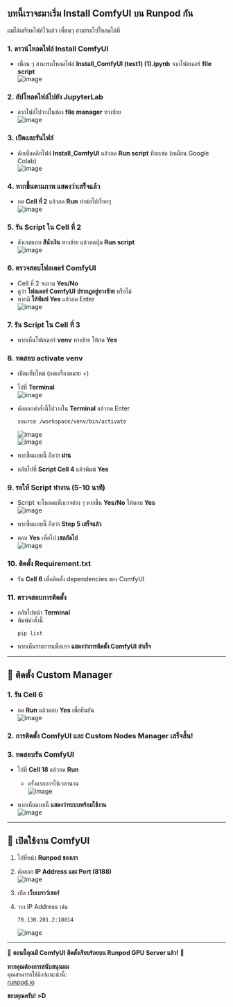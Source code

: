 ## บทนี้เราจะมาเริ่ม Install ComfyUI บน Runpod กัน  
ผมได้เตรียมไฟล์ไว้แล้ว เพื่อนๆ สามารถไปโหลดได้ที่  

### 1. ดาวน์โหลดไฟล์ Install ComfyUI  
- เพื่อน ๆ สามารถโหลดไฟล์ **Install_ComfyUI (test1) (1).ipynb** จากโฟลเดอร์ **file script**  
  ![image](https://github.com/user-attachments/assets/8a9ae345-ad6e-46ca-b94e-f81ec57dc72e)  

### 2. อัปโหลดไฟล์ไปยัง JupyterLab  
- ลากไฟล์ไปวางในช่อง **file manager** ทางซ้าย  
  ![image](https://github.com/user-attachments/assets/fb325063-88af-4b9f-9813-3a853e1b96fc)  

### 3. เปิดและรันไฟล์  
- ดับเบิ้ลคลิกไฟล์ **Install_ComfyUI** แล้วกด **Run script** ทีละเซล (เหมือน Google Colab)  
  ![image](https://github.com/user-attachments/assets/525dc36d-2cba-47a9-bb9e-5dfa34b85b90)  

### 4. หากขึ้นตามภาพ แสดงว่าเสร็จแล้ว  
- กด **Cell ที่ 2** แล้วกด **Run** ทำต่อไปเรื่อยๆ  
  ![image](https://github.com/user-attachments/assets/e3032a9f-a2e1-424c-b710-5799c908aad0)  

### 5. รัน Script ใน Cell ที่ 2  
- สังเกตแถบ **สีน้ำเงิน** ทางซ้าย แล้วกดปุ่ม **Run script**  
  ![image](https://github.com/user-attachments/assets/58bbd817-63f9-4229-9f4b-fb2e0c364e86)  

### 6. ตรวจสอบโฟลเดอร์ ComfyUI  
- Cell ที่ 2 จะถาม **Yes/No**  
- ดูว่า **โฟลเดอร์ ComfyUI ปรากฏอยู่ทางซ้าย** หรือไม่  
- หากมี **ให้พิมพ์ Yes** แล้วกด Enter  
  ![image](https://github.com/user-attachments/assets/595f29fe-d0c5-4272-9f89-f97d5c8a6f37)  

### 7. รัน Script ใน Cell ที่ 3  
- หากเห็นโฟลเดอร์ **venv** ทางซ้าย ให้กด **Yes**  

### 8. ทดสอบ activate venv  
- เปิดแท็บใหม่ (กดเครื่องหมาย +)  
- ไปที่ **Terminal**  
  ![image](https://github.com/user-attachments/assets/8570d70c-7dab-4d8a-91df-c28d5ad54f8a)  

- คัดลอกคำสั่งนี้ไปวางใน **Terminal** แล้วกด Enter  
  ```
  source /workspace/venv/bin/activate
  ```
  ![image](https://github.com/user-attachments/assets/56ab29b2-6666-42f4-b303-f61ad8af8214)  
  ![image](https://github.com/user-attachments/assets/b42854c3-474d-4756-b313-9b450467eb77)  

- หากขึ้นแบบนี้ ถือว่า **ผ่าน**  
- กลับไปที่ **Script Cell 4** แล้วพิมพ์ **Yes**  

### 9. รอให้ Script ทำงาน (5-10 นาที)  
- Script จะโหลดแพ็กเกจต่าง ๆ หากขึ้น **Yes/No** ให้ตอบ **Yes**  
  ![image](https://github.com/user-attachments/assets/23fbd4e3-e210-4e29-a45f-f2c2db73eb76)  

- หากขึ้นแบบนี้ ถือว่า **Step 5 เสร็จแล้ว**  
- ตอบ **Yes** เพื่อไป **เซลถัดไป**  
  ![image](https://github.com/user-attachments/assets/d5e6bfc9-e47c-43de-995e-81f10b8a5d3f)  

### 10. ติดตั้ง Requirement.txt  
- รัน **Cell 6** เพื่อติดตั้ง dependencies ของ ComfyUI  

### 11. ตรวจสอบการติดตั้ง  
- กลับไปหน้า **Terminal**  
- พิมพ์คำสั่งนี้  
  ```
  pip list
  ```
- หากเห็นรายการแพ็กเกจ **แสดงว่าการติดตั้ง ComfyUI สำเร็จ**  

---

## 🔧 ติดตั้ง Custom Manager  
### 1. รัน **Cell 6**  
- กด **Run** แล้วตอบ **Yes** เพื่อยืนยัน  
  ![image](https://github.com/user-attachments/assets/74284539-a871-4f0c-8d8c-5b0f81a65b26)  

### 2. **การติดตั้ง ComfyUI และ Custom Nodes Manager เสร็จสิ้น!**  

### 3. ทดสอบรัน ComfyUI  
- ไปที่ **Cell 18** แล้วกด **Run**  
  - ครั้งแรกอาจใช้เวลานาน  
  ![image](https://github.com/user-attachments/assets/65c647e3-8a43-4223-a758-d104fa2f7e83)  

- หากเห็นแบบนี้ **แสดงว่าระบบพร้อมใช้งาน**  
  ![image](https://github.com/user-attachments/assets/87256a4e-b2f4-40ee-b972-23ebc0151be2)  

---

## 🚀 เปิดใช้งาน ComfyUI  
1. ไปที่หน้า **Runpod ของเรา**  
2. คัดลอก **IP Address และ Port (8188)**  
  ![image](https://github.com/user-attachments/assets/11ade639-7bf8-4c9c-8e14-cea059caf9c4)  

3. เปิด **เว็บเบราว์เซอร์**  
4. วาง IP Address เช่น  
   ```
   78.130.201.2:18814
   ```
   ![image](https://github.com/user-attachments/assets/143776b5-7e37-41f6-9e0b-9ce31e91bfc3)  

---

🎉 **ตอนนี้คุณมี ComfyUI ติดตั้งเรียบร้อยบน Runpod GPU Server แล้ว!** 🎉  

**หากคุณต้องการสนับสนุนผม**  
คุณสามารถใช้ลิงก์แนะนำนี้:  
[runpod.io](https://runpod.io?ref=c0v5p0ys)  

**ขอบคุณครับ! >D**
